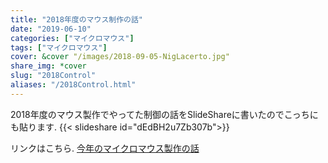 ```yaml
---
title: "2018年度のマウス制作の話"
date: "2019-06-10"
categories: ["マイクロマウス"]
tags: ["マイクロマウス"]
cover: &cover "/images/2018-09-05-NigLacerto.jpg"
share_img: *cover
slug: "2018Control"
aliases: "/2018Control.html"
---
```


2018年度のマウス製作でやってた制御の話をSlideShareに書いたのでこっちにも貼ります.
{{< slideshare id="dEdBH2u7Zb307b">}}

リンクはこちら.
[今年のマイクロマウス製作の話](https://www.slideshare.net/dangorogoro/ss-138942947)
